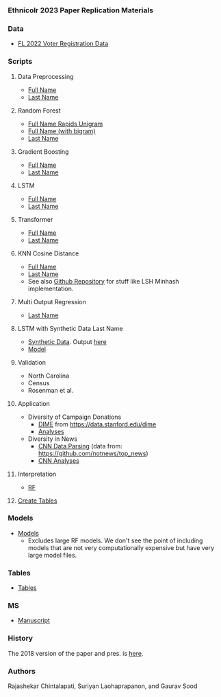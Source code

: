 ### Ethnicolr 2023 Paper Replication Materials

### Data

* [FL 2022 Voter Registration Data](https://dataverse.harvard.edu/dataset.xhtml?persistentId=doi:10.7910/DVN/UBIG3F)

### Scripts

1. Data Preprocessing
	* [Full Name](notebooks/0.1_data_preprocessing_FullName.ipynb)
	* [Last Name](notebooks/0.2_data_preprocessing_LastName.ipynb)

2. Random Forest
	* [Full Name Rapids Unigram](notebooks/1.0_rf_rapids_fullname_unigrams.ipynb)
	* [Full Name (with bigram)](notebooks/1.1_rf_fullname.ipynb)
	* [Last Name](notebooks/1.2_rf_lastname.ipynb)

3. Gradient Boosting
	* [Full Name](notebooks/2.1_gb_fullname.ipynb)
	* [Last Name](notebooks/2.2_gb_lastname.ipynb)

4. LSTM
	* [Full Name](notebooks/3.1_lstm_fullname.ipynb)
	* [Last Name](notebooks/3.2_lstm_lastname.ipynb)

5. Transformer
	* [Full Name](notebooks/4.1_transformer_fullname.ipynb)
	* [Last Name](notebooks/4.2_transformer_lastname.ipynb)

6. KNN Cosine Distance
	* [Full Name](notebooks/6.1_knn_fullname.ipynb)
	* [Last Name](notebooks/6.2_knn_lastname.ipynb)
	* See also [Github Repository](https://github.com/appeler/edit_names) for stuff like LSH Minhash implementation.

7. Multi Output Regression
	* [Last Name](notebooks/5.2_multioutput_regressor_lastname.ipynb)

8. LSTM with Synthetic Data Last Name
	* [Synthetic Data](notebooks/8.0_lastname_variations.ipynb). Output [here](data/name_variations.csv)
	* [Model](https://github.com/appeler/ethnicolr_v2/blob/master/notebooks/3.3_pytorch_lstm_lastname_with_gen.ipynb)

9. Validation
	* North Carolina
	* Census
	* Rosenman et al.

10. Application
	* Diversity of Campaign Donations
		* [DIME](https://github.com/appeler/ethnicolr_v2/blob/master/notebooks/9.1_stanford_dime.ipynb) from https://data.stanford.edu/dime
		* [Analyses](https://github.com/appeler/ethnicolr_v2/blob/master/notebooks/9.2_dime_lstm_infer.ipynb)
	* Diversity in News
		* [CNN Data Parsing](https://github.com/appeler/ethnicolr_v2/blob/master/notebooks/10.1_cnn_news_ner_data.ipynb)
			(data from: https://github.com/notnews/top_news)
		* [CNN Analyses](https://github.com/appeler/ethnicolr_v2/blob/master/notebooks/10.2_cnn_lstm_infer.ipynb)

11. Interpretation
	* [RF](notebooks/11.1_rf_fullname_interp.ipynb)

12. [Create Tables](notebooks/create_tables.ipynb)

### Models

* [Models](models/)
	- Excludes large RF models. We don't see the point of including models that are not very computationally expensive but have very large model files.

### Tables

* [Tables](tabs/)

### MS

* [Manuscript](ms/)

### History

The 2018 version of the paper and pres. is [here](old_paper_and_pres/).

### Authors

Rajashekar Chintalapati, Suriyan Laohaprapanon, and Gaurav Sood